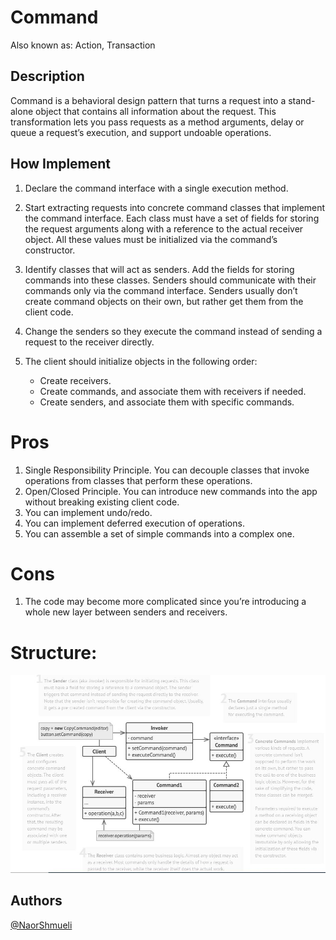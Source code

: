 ﻿# Command

Also known as: Action, Transaction


## Description

Command is a behavioral design pattern that turns a request into a stand-alone object that contains all information about the request. This transformation lets you pass requests as a method arguments, delay or queue a request’s execution, and support undoable operations.

## How Implement

 1. Declare the command interface with a single execution method.

 2. Start extracting requests into concrete command classes that implement the command interface. Each class must have a set of fields for storing the request arguments along with a reference to the actual receiver object. All these values must be initialized via the command’s constructor.

 3. Identify classes that will act as senders. Add the fields for storing commands into these classes. Senders should communicate with their commands only via the command interface. Senders usually don’t create command objects on their own, but rather get them from the client code.

 4. Change the senders so they execute the command instead of sending a request to the receiver directly.

 5. The client should initialize objects in the following order:
      * Create receivers.
      * Create commands, and associate them with receivers if needed.
      * Create senders, and associate them with specific commands.

# Pros

  1. Single Responsibility Principle. You can decouple classes that invoke operations from classes that perform these operations.
  2. Open/Closed Principle. You can introduce new commands into the app without breaking existing client code.
  3. You can implement undo/redo.
  4. You can implement deferred execution of operations.
  5. You can assemble a set of simple commands into a complex one.

# Cons
 1. The code may become more complicated since you’re introducing a whole new layer between senders and receivers.

# Structure:

![Structure](https://github.com/NaorShmueli/DesignPatterns/blob/master/DesignPatterns/BehavioralPatterns/Images/Command.JPG?raw=true)

## Authors

[@NaorShmueli](https://www.linkedin.com/in/naor-shmueli-681b06127)
